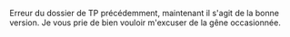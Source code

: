 Erreur du dossier de TP précédemment, maintenant il s'agit de la bonne version. 
Je vous prie de bien vouloir m'excuser de la gêne occasionnée.

